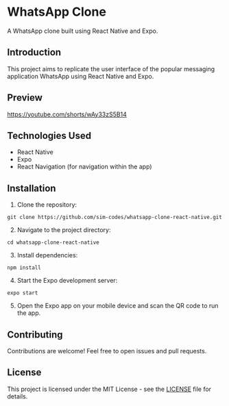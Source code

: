 # WhatsApp Clone

A WhatsApp clone built using React Native and Expo.

## Introduction

This project aims to replicate the user interface of the popular messaging application WhatsApp using React Native and Expo.

## Preview
https://youtube.com/shorts/wAy33zS5B14

## Technologies Used

- React Native
- Expo
- React Navigation (for navigation within the app)

## Installation

1. Clone the repository:
```
git clone https://github.com/sim-codes/whatsapp-clone-react-native.git
```

2. Navigate to the project directory:
```
cd whatsapp-clone-react-native
```


3. Install dependencies:
```
npm install
```


4. Start the Expo development server:
```
expo start
```


5. Open the Expo app on your mobile device and scan the QR code to run the app.

## Contributing

Contributions are welcome! Feel free to open issues and pull requests.

## License

This project is licensed under the MIT License - see the [LICENSE](LICENSE) file for details.
